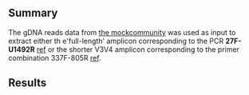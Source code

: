 ## Summary

The gDNA reads data from [the mockcommunity](https://github.com/LomanLab/mockcommunity/edit/master/README.md) was used as input to extract either th e'full-length' amplicon corresponding to the PCR **27F-U1492R** [ref](https://en.wikipedia.org/wiki/16S_ribosomal_RNA) or the shorter V3V4 amplicon corresponding to the primer combination 337F-805R [ref](https://en.wikipedia.org/wiki/16S_ribosomal_RNA).

## Results

